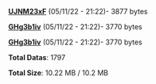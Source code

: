[**UJNM23xF**](/data/UJNM23xF.txt) (05/11/22 - 21:22)- 3877 bytes

[**GHg3b1iv**](/data/GHg3b1iv.txt) (05/11/22 - 21:22)- 3770 bytes

[**GHg3b1iv**](/data/GHg3b1iv.txt) (05/11/22 - 21:22)- 3770 bytes

**Total Datas**: 1797

**Total Size**: 10.22 MB / 10.2 MB